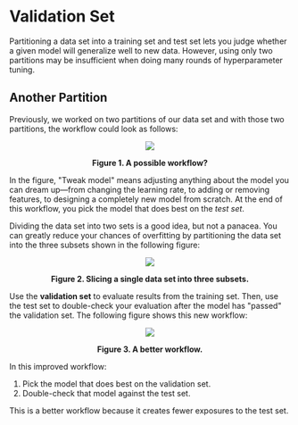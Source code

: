 # Validation Set

Partitioning a data set into a training set and test set lets you judge whether a given model will generalize well to new data. However, using only two partitions may be insufficient when doing many rounds of hyperparameter tuning.

## Another Partition

Previously, we worked on two partitions of our data set and with those two partitions, the workflow could look as follows:

<div align='center'>
  <img src='https://developers.google.com/static/machine-learning/crash-course/images/WorkflowWithTestSet.svg' />

  <strong>Figure 1. A possible workflow?</strong>
</div>

In the figure, "Tweak model" means adjusting anything about the model you can dream up—from changing the learning rate, to adding or removing features, to designing a completely new model from scratch. At the end of this workflow, you pick the model that does best on the _test set_.

Dividing the data set into two sets is a good idea, but not a panacea. You can greatly reduce your chances of overfitting by partitioning the data set into the three subsets shown in the following figure:

<div align='center'>
  <img src='https://developers.google.com/static/machine-learning/crash-course/images/PartitionThreeSets.svg' />

  <strong>Figure 2. Slicing a single data set into three subsets.</strong>
</div>

Use the __validation set__ to evaluate results from the training set. Then, use the test set to double-check your evaluation after the model has "passed" the validation set. The following figure shows this new workflow:

<div align='center'>
  <img src='https://developers.google.com/static/machine-learning/crash-course/images/WorkflowWithValidationSet.svg' />

  <strong>Figure 3. A better workflow.</strong>
</div>

In this improved workflow:

1. Pick the model that does best on the validation set.
2. Double-check that model against the test set.

This is a better workflow because it creates fewer exposures to the test set.